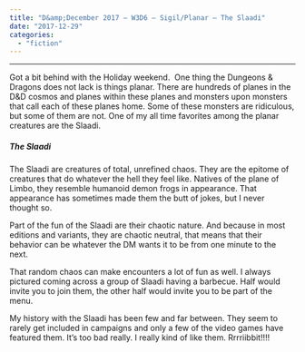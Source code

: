 ```yaml
---
title: "D&amp;December 2017 – W3D6 – Sigil/Planar – The Slaadi"
date: "2017-12-29"
categories: 
  - "fiction"
---
```


* * *

Got a bit behind with the Holiday weekend.  One thing the Dungeons & Dragons does not lack is things planar. There are hundreds of planes in the D&D cosmos and planes within these planes and monsters upon monsters that call each of these planes home. Some of these monsters are ridiculous, but some of them are not. One of my all time favorites among the planar creatures are the Slaadi.

##### The Slaadi

The Slaadi are creatures of total, unrefined chaos. They are the epitome of creatures that do whatever the hell they feel like. Natives of the plane of Limbo, they resemble humanoid demon frogs in appearance. That appearance has sometimes made them the butt of jokes, but I never thought so.

Part of the fun of the Slaadi are their chaotic nature. And because in most editions and variants, they are chaotic neutral, that means that their behavior can be whatever the DM wants it to be from one minute to the next.

That random chaos can make encounters a lot of fun as well. I always pictured coming across a group of Slaadi having a barbecue. Half would invite you to join them, the other half would invite you to be part of the menu.

My history with the Slaadi has been few and far between. They seem to rarely get included in campaigns and only a few of the video games have featured them. It’s too bad really. I really kind of like them. Rrrriibbit!!!!

